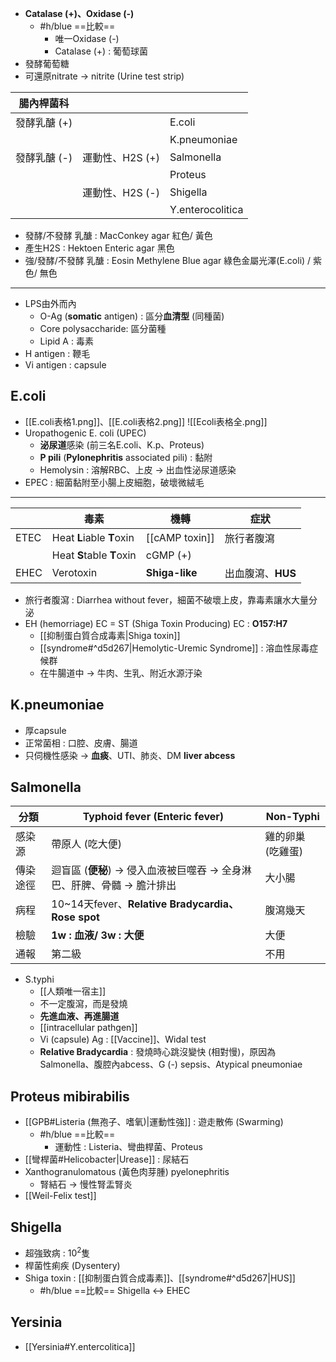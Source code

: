 - **Catalase (+)、Oxidase (-)**
	- #h/blue ==比較==
		- 唯一Oxidase (-)
		- Catalase (+) : 葡萄球菌
- 發酵葡萄糖
- 可還原nitrate -> nitrite (Urine test strip)

| 腸內桿菌科   |                |                  |
|--------------|----------------|------------------|
| 發酵乳醣 (+) |                | E.coli           |
|              |                | K.pneumoniae     |
| 發酵乳醣 (-) | 運動性、H2S (+) | Salmonella       |
|              |                | Proteus          |
|              | 運動性、H2S (-) | Shigella         |
|              |                | Y.enterocolitica |
- 發酵/不發酵 乳醣 : MacConkey agar 紅色/ 黃色
- 產生H2S : Hektoen Enteric agar 黑色
- 強/發酵/不發酵 乳醣 : Eosin Methylene Blue agar 綠色金屬光澤(E.coli) / 紫色/ 無色
***
- LPS由外而內
	- O-Ag (**somatic** antigen) : 區分**血清型** (同種菌)
	- Core polysaccharide: 區分菌種
	- Lipid A : 毒素
- H antigen : 鞭毛
- Vi antigen : capsule
## E.coli
- [[E.coli表格1.png]]、[[E.coli表格2.png]]
![[Ecoli表格全.png]]
- Uropathogenic E. coli (UPEC)
	- **泌尿道**感染 (前三名E.coli、K.p、Proteus)
	- **P pili** (**Pylonephritis** associated pili) : 黏附
	- Hemolysin : 溶解RBC、上皮 -> 出血性泌尿道感染
- EPEC : 細菌黏附至小腸上皮細胞，破壞微絨毛
***

|      | 毒素              | 機轉       | 症狀                         |
|------|-------------------|------------|------------------------------|
| ETEC | Heat **L**iable **T**oxin | [[cAMP toxin]]   | 旅行者腹瀉                 |
|      | Heat **S**table **T**oxin | cGMP (+)   |                             |
| EHEC | Verotoxin         | **Shiga-like** | 出血腹瀉、**HUS**|
- 旅行者腹瀉 : Diarrhea without fever，細菌不破壞上皮，靠毒素讓水大量分泌
- EH (hemorriage) EC = ST (Shiga Toxin Producing) EC : **O157:H7**
	- [[抑制蛋白質合成毒素|Shiga toxin]]
	- [[syndrome#^d5d267|Hemolytic-Uremic Syndrome]] : 溶血性尿毒症候群
	- 在牛腸道中 -> 牛肉、生乳、附近水源汙染
## K.pneumoniae
- 厚capsule
- 正常菌相 : 口腔、皮膚、腸道
- 只伺機性感染 -> **血痰**、UTI、肺炎、DM **liver abcess**
## Salmonella
| 分類     | Typhoid fever (Enteric fever)                                         | Non-Typhi         |
|----------|-----------------------------------------------------------------------|-------------------|
| 感染源   | 帶原人 (吃大便)                                                       | 雞的卵巢 (吃雞蛋) |
| 傳染途徑 | 迴盲區 (**便秘**) -> 侵入血液被巨噬吞 -> 全身淋巴、肝脾、骨髓 -> 膽汁排出 | 大小腸            |
| 病程     | 10~14天fever、**Relative Bradycardia、Rose spot**                         | 腹瀉幾天          |
| 檢驗     | **1w : 血液/ 3w : 大便**                                                  | 大便              |
| 通報     | 第二級                                                                | 不用              |
- S.typhi
	- [[人類唯一宿主]]
	- 不一定腹瀉，而是發燒
	- **先進血液、再進腸道**
	- [[intracellular pathgen]]
	- Vi (capsule) Ag : [[Vaccine]]、Widal test
	- **Relative Bradycardia** : 發燒時心跳沒變快 (相對慢)，原因為Salmonella、腹腔內abcess、G (-) sepsis、Atypical pneumoniae
## Proteus mibirabilis
- [[GPB#Listeria (無孢子、嗜氧)|運動性強]] : 遊走散佈 (Swarming)
	- #h/blue ==比較== 
		- 運動性 : Listeria、彎曲桿菌、Proteus
- [[彎桿菌#Helicobacter|Urease]] : 尿結石
- Xanthogranulomatous (黃色肉芽腫) pyelonephritis
	- 腎結石 -> 慢性腎盂腎炎
- [[Weil-Felix test]]
## Shigella
- 超強致病 : $10^2$隻
- 桿菌性痢疾 (Dysentery)
- Shiga toxin : [[抑制蛋白質合成毒素]]、[[syndrome#^d5d267|HUS]]
	- #h/blue ==比較== Shigella <-> EHEC 
## Yersinia
- [[Yersinia#Y.entercolitica]]